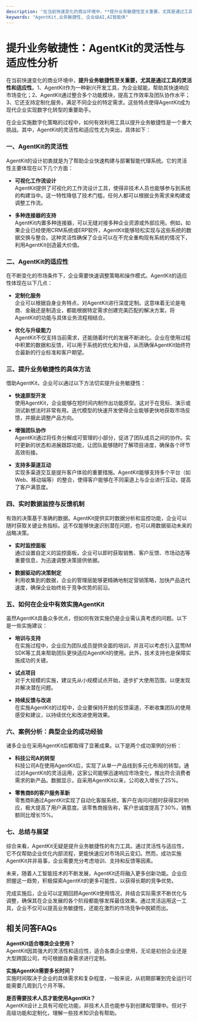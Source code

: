```yaml
---
description: "在当前快速变化的商业环境中，**提升业务敏捷性至关重要，尤其是通过工具的灵活性和适应性**。1、AgentKit作为一种新兴开发工具，为企业赋能，帮助其快速响应市场变化；2、AgentKit通过整合多个功能模块，提高工作效率及团队协作水平；3、它还支持定制化服务，满足不同企业的特定需求。这些特点使得AgentKit成为现代企业实现数字化转型的重要助手。"
keywords: "AgentKit,业务敏捷性, 企业级AI,AI智能体"
---
```

# 提升业务敏捷性：AgentKit的灵活性与适应性分析  

在当前快速变化的商业环境中，**提升业务敏捷性至关重要，尤其是通过工具的灵活性和适应性**。1、AgentKit作为一种新兴开发工具，为企业赋能，帮助其快速响应市场变化；2、AgentKit通过整合多个功能模块，提高工作效率及团队协作水平；3、它还支持定制化服务，满足不同企业的特定需求。这些特点使得AgentKit成为现代企业实现数字化转型的重要助手。

在企业实施数字化策略的过程中，如何有效利用工具以提升业务敏捷性是一个重大挑战。其中，AgentKit的灵活性和适应性尤为突出，具体如下：

### 一、AgentKit的灵活性

AgentKit的设计初衷就是为了帮助企业快速构建与部署智能代理系统。它的灵活性主要体现在以下几个方面：

- **可视化工作流设计**  
  AgentKit提供了可视化的工作流设计工具，使得非技术人员也能够参与到系统的构建当中。这一特性降低了技术门槛，任何人都可以根据业务需求来构建或调整工作流。

- **多种连接器的支持**  
  AgentKit内置多种连接器，可以无缝对接多种企业资源或外部应用。例如，如果企业已经使用CRM系统或ERP软件，AgentKit能够轻松实现与这些系统的数据交换与整合。这种灵活性确保了企业可以在不完全重构现有系统的情况下，利用AgentKit创造最大价值。

### 二、AgentKit的适应性

在不断变化的市场条件下，企业需要快速调整策略和操作模式。AgentKit的适应性体现在以下几点：

- **定制化服务**  
  企业可以根据自身业务特点，对AgentKit进行深度定制。这意味着无论是电商、金融还是制造业，都能根据特定需求创建完美匹配的解决方案，将AgentKit的功能与具体业务流程相结合。

- **优化与升级能力**  
  AgentKit不仅支持当前需求，还能随着时代的发展不断进化。企业在使用过程中积累的数据和反馈，可以用于系统的优化和升级，从而确保AgentKit始终符合最新的行业标准和客户期望。

### 三、提升业务敏捷性的具体方法

借助AgentKit，企业可以通过以下方法切实提升业务敏捷性：

- **快速原型开发**  
  使用AgentKit，企业能够在短时间内制作出功能原型。这对于在竞标、演示或测试新想法时非常有用。迭代模型的快速开发使得企业能够更快地获取市场反馈，并据此调整产品方向。

- **增强团队协作**  
  AgentKit通过将任务分解成可管理的小部分，促进了团队成员之间的协作。实时更新的状态和进展跟踪功能，让团队能够随时了解项目进度，确保各个环节高效衔接。

- **支持多渠道互动**  
  实现多渠道交互是提升客户体验的重要措施。AgentKit能够支持多个平台（如Web、移动端等）的整合，使得客户能够在不同渠道上与企业进行互动，提高了客户满意度。

### 四、实时数据监控与反馈机制

有效的决策基于准确的数据。AgentKit提供实时数据分析和监控功能，企业可以随时获取关键业务指标。这不仅能够快速识别潜在问题，也可以用数据驱动未来的战略决策。

- **实时监控面板**  
  通过设置自定义的监控面板，企业可以即时获取销售、客户反馈、市场动态等重要信息，为迅速调整决策提供依据。

- **数据驱动的决策制定**  
  利用收集到的数据，企业的管理层能够更精确地制定营销策略，加快产品迭代速度，确保企业始终处于竞争优势的前沿。

### 五、如何在企业中有效实施AgentKit

虽然AgentKit具备众多优点，但如何有效实施仍是企业需认真考虑的问题。以下是一些实施建议：

- **培训与支持**  
  在实施过程中，企业应为团队成员提供全面的培训，并且可以考虑引入蓝莺IM SDK等工具来帮助团队更快适应AgentKit的使用。此外，技术支持也是保障实施成功的关键。

- **试点项目**  
  对于大规模的实施，建议先从小规模试点开始，逐步扩大使用范围，以便发现并解决潜在问题。

- **持续反馈与改进**  
  在实施AgentKit的过程中，企业要保持开放的反馈渠道，不断收集团队的使用感受和建议，以持续优化和改进使用效果。

### 六、案例分析：典型企业的成功经验

诸多企业在采用AgentKit后都取得了显著成果。以下是两个成功案例的分析：

- **科技公司A的转型**  
  科技公司A在使用AgentKit后，实现了从单一产品线到多元化布局的转型。通过对AgentKit的灵活运用，这家公司能够迅速响应市场变化，推出符合消费者需求的新产品。数据显示，自采用AgentKit以来，公司收入增长了25%。

- **零售商B的客户服务革新**  
  零售商B通过AgentKit实现了自动化客服系统，客户在询问问题时获得实时响应，极大提高了用户满意度。该零售商报告称，客户忠诚度提高了30%，销售额同比增长15%。

### 七、总结与展望

综合来看，AgentKit无疑是提升业务敏捷性的有力工具。通过灵活性与适应性，它不仅帮助企业优化内部流程，更能快速应对市场风云变幻。然而，成功实施AgentKit并非易事，企业需要充分考虑培训、支持和反馈等因素。

未来，随着人工智能技术的不断发展，AgentKit还将融入更多创新功能。企业应把握这一趋势，积极探索AgentKit的更多可能性，以获得长期的竞争优势。

完成实施后，企业可以定期回顾AgentKit使用情况，并结合实际需求不断优化与调整，确保其在企业发展的各个阶段都能够发挥最佳效果。通过灵活运用这一工具，企业不仅可以提高业务敏捷性，还能在激烈的市场竞争中脱颖而出。

## 相关问答FAQs

**AgentKit适合哪类企业使用？**  
AgentKit因其强大的灵活性和适应性，适合各类企业使用，无论是初创企业还是大型跨国公司，均可根据自身需求进行定制。

**实施AgentKit需要多长时间？**  
实施时间取决于企业的具体需求和复杂程度，一般来说，从初期部署到完全运行可能需要几周到几个月不等。

**是否需要技术人员才能使用AgentKit？**  
AgentKit设计上具有可视化功能，非技术人员也能参与到创建和管理中。但对于高级功能和定制化，理解一些技术知识会有帮助。

